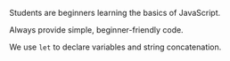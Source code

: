 Students are beginners learning the basics of JavaScript.

Always provide simple, beginner-friendly code.

We use `let` to declare variables and string concatenation.
